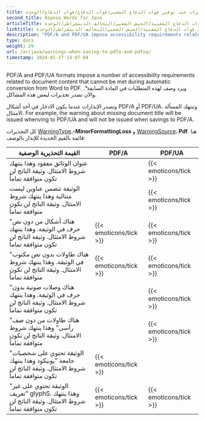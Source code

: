 ```yaml
---
title: تحذيرات عند توفير قوات الدفاع الشعبي/قوات الدفاع/قوات الدفاع/الوحدة
second_title: Aspose.Words for Java
articleTitle: إصدار إنذارات بشأن إمكانية الوصول عند الانتقال إلى قوات الدفاع الشعبية/الجيش الشعبي/التحالف الديمقراطي/الوحدة
linktitle: إصدار إنذارات بشأن إمكانية الوصول عند الانتقال إلى قوات الدفاع الشعبية/الجيش الشعبي/التحالف الديمقراطي/الوحدة
description: "PDF/A and PDF/UA impose accessibility requirements related to document content. عند الادخار إلى PDF/A أو PDF/UA Java والمسألة تنتهك الامتثال، يصدر تحذير."
type: docs
weight: 29
url: /ar/java/warnings-when-saving-to-pdfa-and-pdfua/
timestamp: 2024-01-27-14-07-04
---
```


PDF/A and PDF/UA formats impose a number of accessibility requirements related to document content that cannot be met during automatic conversion from Word to PDF. ويرد وصف لهذه المتطلبات في المادة السابقة*. والآن تصدر تحذيرات لبعض هذه المشاكل.

وتصدر الإنذارات عندما يكون الادخار في أحد أشكال PDF/A أو PDF/UA، وتنتهك المسألة الامتثال. For example, the warning about missing document title will be issued whenving to PDF/UA and will not be issued when savings to PDF/A.

كل التحذيرات [WarningType](https://reference.aspose.com/words/java/com.aspose.words/warningtype/)**.-MinorFormattingLoss** و [WarningSource](https://reference.aspose.com/words/java/com.aspose.words/warningsource/)**. Pdf**. هنا قائمة بالقيم الجديدة للإنذار بالوصف:

|  القيمة التحذيرية الوصفية |  PDF/A |  PDF/UA |
|  ------------------------------------------------------------  |  ----------------------  |  ----------------------  |
|  عنوان الوثائق مفقود وهذا ينتهك شروط الامتثال. وثيقة الناتج لن تكون متوافقة تماماً |                          |   {{< emoticons/tick >}}  |
|  الوثيقة تتضمن عناوين ليست متتالية وهذا ينتهك شروط الامتثال. وثيقة الناتج لن تكون متوافقة تماماً |                          |   {{< emoticons/tick >}}  |
|  "هناك أشكال من دون نص حرف في الوثيقة. وهذا ينتهك شروط الامتثال. وثيقة الناتج لن تكون متوافقة تماماً |   {{< emoticons/tick >}}  |   {{< emoticons/tick >}}  |
|  "هناك طاولات بدون نص مكتوب في الوثيقة. وهذا ينتهك شروط الامتثال. وثيقة الناتج لن تكون متوافقة تماماً |   {{< emoticons/tick >}}  |   {{< emoticons/tick >}}  |
|  "هناك وصلات صوتية بدون حرف في الوثيقة. وهذا ينتهك شروط الامتثال. وثيقة الناتج لن تكون متوافقة تماماً |                          |   {{< emoticons/tick >}}  |
|  "هناك طاولات من دون صف رأسى" وهذا ينتهك شروط الامتثال. وثيقة الناتج لن تكون متوافقة تماماً |                          |   {{< emoticons/tick >}}  |
|  "الوثيقة تحتوي على شخصيات جامعة "يونيكود وهذا ينتهك شروط الامتثال. وثيقة الناتج لن تكون متوافقة تماماً |   {{< emoticons/tick >}}  |                          |
|  "الوثيقة تحتوي على غير تعريف" glyphS. وهذا ينتهك شروط الامتثال. وثيقة الناتج لن تكون متوافقة تماماً |   {{< emoticons/tick >}}  |   {{< emoticons/tick >}}  |
